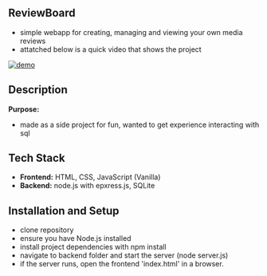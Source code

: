 ## ReviewBoard
- simple webapp for creating, managing and viewing your own media reviews
- attatched below is a quick video that shows the project

[![demo](https://img.youtube.com/vi/BncDC_5FBzw/0.jpg)](https://www.youtube.com/watch?v=BncDC_5FBzw) 

## Description 
**Purpose:**
- made as a side project for fun, wanted to get experience interacting with sql

## Tech Stack
- **Frontend:**  HTML, CSS, JavaScript (Vanilla)
- **Backend:**   node.js with epxress.js, SQLite

## Installation and Setup
- clone repository
- ensure you have Node.js installed
- install project dependencies with npm install
- navigate to backend folder and start the server (node server.js)
- if the server runs, open the frontend 'index.html' in a browser.
